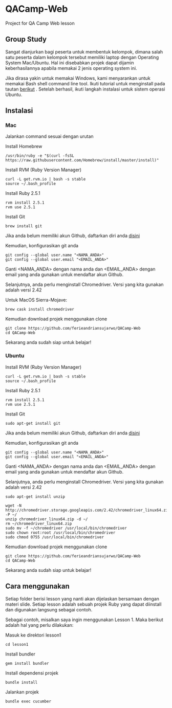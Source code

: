 # QACamp-Web
Project for QA Camp Web lesson

## Group Study
Sangat dianjurkan bagi peserta untuk membentuk kelompok, dimana salah satu peserta dalam kelompok tersebut memiliki laptop dengan Operating System Mac/Ubuntu. Hal ini disebabkan projek dapat dijamin keberhasilannya apabila memakai 2 jenis operating system ini.

Jika dirasa yakin untuk memakai Windows, kami menyarankan untuk memakai Bash shell command line tool. Ikuti tutorial untuk menginstall pada tautan [berikut](https://www.windowscentral.com/how-install-bash-shell-command-line-windows-10) . Setelah berhasil, ikuti langkah instalasi untuk sistem operasi Ubuntu.

## Instalasi

### Mac
Jalankan command sesuai dengan urutan

Install Homebrew
```
/usr/bin/ruby -e "$(curl -fsSL https://raw.githubusercontent.com/Homebrew/install/master/install)"
```

Install RVM (Ruby Version Manager)
```
curl -L get.rvm.io | bash -s stable
source ~/.bash_profile
```

Install Ruby 2.5.1
```
rvm install 2.5.1
rvm use 2.5.1
```

Install Git
```
brew install git
```

Jika anda belum memiliki akun Github, daftarkan diri anda [disini](https://github.com/join)

Kemudian, konfigurasikan git anda
```
git config --global user.name "<NAMA_ANDA>"
git config --global user.email "<EMAIL_ANDA>"
```
Ganti <NAMA_ANDA> dengan nama anda dan <EMAIL_ANDA> dengan email yang anda gunakan untuk mendaftar akun Github.

Selanjutnya, anda perlu menginstall Chromedriver. Versi yang kita gunakan adalah versi 2.42

Untuk MacOS Sierra-Mojave:
```
brew cask install chromedriver
```

Kemudian download projek menggunakan clone
```
git clone https://github.com/ferieandriansujarwo/QACamp-Web
cd QACamp-Web
```

Sekarang anda sudah siap untuk belajar!

### Ubuntu

Install RVM (Ruby Version Manager)
```
curl -L get.rvm.io | bash -s stable
source ~/.bash_profile
```

Install Ruby 2.5.1
```
rvm install 2.5.1
rvm use 2.5.1
```

Install Git
```
sudo apt-get install git
```

Jika anda belum memiliki akun Github, daftarkan diri anda [disini](https://github.com/join)

Kemudian, konfigurasikan git anda
```
git config --global user.name "<NAMA_ANDA>"
git config --global user.email "<EMAIL_ANDA>"
```
Ganti <NAMA_ANDA> dengan nama anda dan <EMAIL_ANDA> dengan email yang anda gunakan untuk mendaftar akun Github.

Selanjutnya, anda perlu menginstall Chromedriver. Versi yang kita gunakan adalah versi 2.42
```
sudo apt-get install unzip

wget -N http://chromedriver.storage.googleapis.com/2.42/chromedriver_linux64.zip -P ~/
unzip chromedriver_linux64.zip -d ~/
rm ~/chromedriver_linux64.zip
sudo mv -f ~/chromedriver /usr/local/bin/chromedriver
sudo chown root:root /usr/local/bin/chromedriver
sudo chmod 0755 /usr/local/bin/chromedriver
```

Kemudian download projek menggunakan clone
```
git clone https://github.com/ferieandriansujarwo/QACamp-Web
cd QACamp-Web
```

Sekarang anda sudah siap untuk belajar!

## Cara menggunakan
Setiap folder berisi lesson yang nanti akan dijelaskan bersamaan dengan materi slide. Setiap lesson adalah sebuah projek Ruby yang dapat diinstall dan digunakan langsung sebagai contoh.

Sebagai contoh, misalkan saya ingin menggunakan Lesson 1. Maka berikut adalah hal yang perlu dilakukan:

Masuk ke direktori lesson1
```
cd lesson1
```

Install bundler
```
gem install bundler
```

Install dependensi projek
```
bundle install
```

Jalankan projek
```
bundle exec cucumber
```
